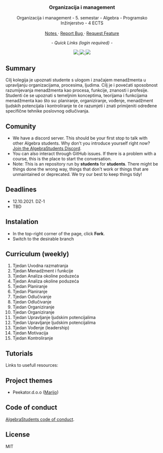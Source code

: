 <div align="center">
	<h3 align="center">Organizacija i management</h3>
	<p align="center">
		Organizacija i management - 5. semestar - Algebra - Programsko Inžinjerstvo - 4 ECTS
		<br />
		<br />
		<a href="https://github.com/AlgebraStudentCollab/organizacija-i-management/issues">
			Notes
		</a>
		<span> · </span>
		<a href="https://github.com/AlgebraStudentCollab/organizacija-i-management/issues">
			Report Bug
		</a>
		<span> · </span>
		<a  href="https://github.com/AlgebraStudentCollab/organizacija-i-management/issues">
			Request Feature
		</a>
	</p>
</div>


<div align='center'>
	<p align="center"><em>- Quick Links (login required) -</em></p>
	<a href="https://student.racunarstvo.hr/digitalnareferada/#/predmet/3375">
	<img src='https://img.shields.io/badge/course%20materials-blue?style=for-the-badge'>
	</a>
	<a  href="https://student.racunarstvo.hr/digitalnareferada/#/ocjene">
	<img src='https://img.shields.io/badge/grades-green?style=for-the-badge'>
	</a>
	<a  href="https://student.racunarstvo.hr/digitalnareferada/#/prisustva">
	<img src='https://img.shields.io/badge/presence-red?style=for-the-badge'>
	</a>
</div>


## Summary

Cilj kolegija je upoznati studente s ulogom i značajem menadžmenta u upravljanju organizacijama, procesima, ljudima. Cilj je i povećati sposobnost razumijevanja menadžmenta kao procesa, funkcije, znanosti i profesije. Studenti će se upoznati s temeljnim konceptima, teorijama i funkcijama menadžmenta kao što su: planiranje, organiziranje, vođenje, menadžment ljudskih potencijala i kontroliranje te će razumjeti i znati primijeniti određene specifične tehnike poslovnog odlučivanja.


## Comunity

- We have a discord server. This should be your first stop to talk with other Algebra students. Why don't you introduce yourself right now? [Join the AlgebraStudents Discord](https://discord.gg/[]).
- You can also interact through GitHub issues. If there is a problem with a course, this is the place to start the conversation.
- Note: This is an repository run by **students** for **students**. There might be things done the wrong way, things that don't work or things that are unmaintained or deprecated. We try our best to keep things tidy!


## Deadlines

- 12.10.2021. DZ-1
- TBD

## Instalation

- In the top-right corner of the page, click **Fork**.
- Switch to the desirable branch


## Curriculum (weekly)

1. Tjedan Uvodna razmatranja 
2. Tjedan Menadžment i funkcije 
3. Tjedan Analiza okoline poduzeća 
4. Tjedan Analiza okoline poduzeća 
5. Tjedan Planiranje 
6. Tjedan Planiranje 
7.  Tjedan Odlučivanje
8.  Tjedan Odlučivanje
9.  Tjedan Organiziranje 
10. Tjedan Organiziranje 
11. Tjedan Upravljanje ljudskim potencijalima 
12. Tjedan Upravljanje ljudskim potencijalima 
13. Tjedan Vođenje (leadership) 
14. Tjedan Motivacija
15. Tjedan Kontroliranje 


## Tutorials

Links to usefull resources: 

## Project themes

- Peekator.d.o.o ([Marijo](https://github.com/mblaze2))

## Code of conduct

[AlgebraStudents code of conduct](https://github.com/AlgebraStudentCollab/code-of-conduct).

## License

MIT
